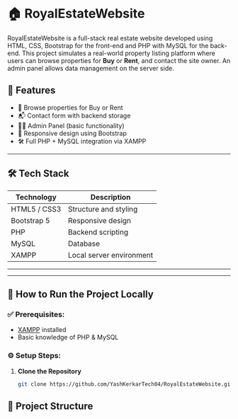 # 🏠 RoyalEstateWebsite

RoyalEstateWebsite is a full-stack real estate website developed using HTML, CSS, Bootstrap for the front-end and PHP with MySQL for the back-end. This project simulates a real-world property listing platform where users can browse properties for **Buy** or **Rent**, and contact the site owner. An admin panel allows data management on the server side.

## 📌 Features

- 🔎 Browse properties for Buy or Rent
- 📬 Contact form with backend storage
- 👨‍💼 Admin Panel (basic functionality)
- 📱 Responsive design using Bootstrap
- 🛠️ Full PHP + MySQL integration via XAMPP

---

## 🛠️ Tech Stack

| Technology | Description |
|------------|-------------|
| HTML5 / CSS3 | Structure and styling |
| Bootstrap 5 | Responsive design |
| PHP | Backend scripting |
| MySQL | Database |
| XAMPP | Local server environment |

---

---

## 🧪 How to Run the Project Locally

### ✅ Prerequisites:
- [XAMPP](https://www.apachefriends.org/index.html) installed
- Basic knowledge of PHP & MySQL

### ⚙️ Setup Steps:

1. **Clone the Repository**
   ```bash
   git clone https://github.com/YashKerkarTech04/RoyalEstateWebsite.git


## 📂 Project Structure

